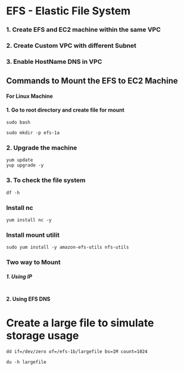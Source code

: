 # EFS - Elastic File System

### 1. Create EFS and EC2 machine within the same VPC

### 2. Create Custom VPC with different Subnet

### 3.  Enable HostName DNS in VPC

## Commands to Mount the EFS to EC2 Machine

#### For Linux Machine

#### 1. Go to root directory and create file for mount

```
sudo bash
```

```
sudo mkdir -p efs-1a
```

### 2. Upgrade the machine

```
yum update
yup upgrade -y 
```

### 3. To check the file system

```
df -h
```

### Install nc

```
yum install nc -y 
```

### Install mount utilit

```
sudo yum install -y amazon-efs-utils nfs-utils
```

### Two way to Mount

##### 1. Using IP

```

```

#### 2. Using EFS DNS

# Create a large file to simulate storage usage



```
dd if=/dev/zero of=/efs-1b/largefile bs=1M count=1024
```

```
du -h largefile
```
